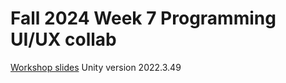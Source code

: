 # Fall 2024 Week 7 Programming UI/UX collab
[Workshop slides](https://docs.google.com/presentation/d/1P5HnBRIag-XTj4nVErTi8YYQwUiP7o7reXshA1dR_yE/edit?usp=sharing)
Unity version 2022.3.49
